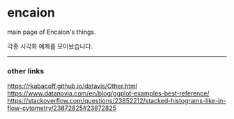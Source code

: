 # encaion
main page of Encaion's things.

각종 시각화 예제를 모아놨습니다.

------------------
### other links

https://rkabacoff.github.io/datavis/Other.html <br>
https://www.datanovia.com/en/blog/ggplot-examples-best-reference/ <br>
https://stackoverflow.com/questions/23852212/stacked-histograms-like-in-flow-cytometry/23872825#23872825 <br>

